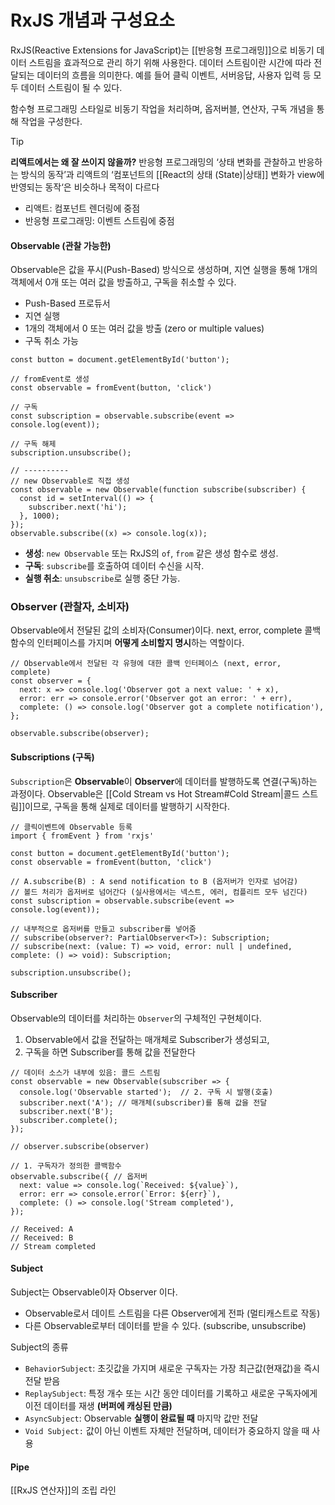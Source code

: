 # RxJS 개념과 구성요소 
RxJS(Reactive Extensions for JavaScript)는 [[반응형 프로그래밍]]으로 비동기 데이터 스트림을 효과적으로 관리 하기 위해 사용한다. 데이터 스트림이란 시간에 따라 전달되는 데이터의 흐름을 의미한다. 예를 들어 클릭 이벤트, 서버응답, 사용자 입력 등 모두 데이터 스트림이 될 수 있다.

함수형 프로그래밍 스타일로 비동기 작업을 처리하며, 옵저버블, 연산자, 구독 개념을 통해 작업을 구성한다.

>[!tip]
>**리액트에서는 왜 잘 쓰이지 않을까?**
>반응형 프로그래밍의 ‘상태 변화를 관찰하고 반응하는 방식의 동작’과 리액트의 ‘컴포넌트의 [[React의 상태 (State)|상태]] 변화가 view에 반영되는 동작‘은 비슷하나 목적이 다르다
>- 리액트: 컴포넌트 렌더링에 중점 
>  - 반응형 프로그래밍: 이벤트 스트림에 중점

#### **Observable (관찰 가능한)**

Observable은 값을 푸시(Push-Based) 방식으로 생성하며, 지연 실행을 통해 1개의 객체에서 0개 또는 여러 값을 방출하고, 구독을 취소할 수 있다.

- Push-Based 프로듀서
- 지연 실행
- 1개의 객체에서 0 또는 여러 값을 방출 (zero or multiple values)
- 구독 취소 가능

```tsx
const button = document.getElementById('button');

// fromEvent로 생성
const observable = fromEvent(button, 'click')

// 구독
const subscription = observable.subscribe(event => console.log(event));

// 구독 해제
subscription.unsubscribe();

// ----------
// new Observable로 직접 생성
const observable = new Observable(function subscribe(subscriber) {
  const id = setInterval(() => { 
    subscriber.next('hi');
  }, 1000);
});
observable.subscribe((x) => console.log(x));
```

- **생성**: `new Observable` 또는 RxJS의 `of`, `from` 같은 생성 함수로 생성.
- **구독**: `subscribe`를 호출하여 데이터 수신을 시작.
- **실행 취소**: `unsubscribe`로 실행 중단 가능.

### Observer (관찰자, 소비자)

Observable에서 전달된 값의 소비자(Consumer)이다. next, error, complete 콜백 함수의 인터페이스를 가지며 **어떻게 소비할지 명시**하는 역할이다.

```tsx
// Observable에서 전달된 각 유형에 대한 콜백 인터페이스 (next, error, complete)
const observer = {
  next: x => console.log('Observer got a next value: ' + x),
  error: err => console.error('Observer got an error: ' + err),
  complete: () => console.log('Observer got a complete notification'),
};

observable.subscribe(observer); 
```

#### Subscriptions (구독)

`Subscription`은 **Observable**이 **Observer**에 데이터를 발행하도록 연결(구독)하는 과정이다. Observable은 [[Cold Stream vs Hot Stream#Cold Stream|콜드 스트림]]이므로, 구독을 통해 실제로 데이터를 발행하기 시작한다.

```tsx
// 클릭이벤트에 Observable 등록
import { fromEvent } from 'rxjs'

const button = document.getElementById('button');
const observable = fromEvent(button, 'click')

// A.subscribe(B) : A send notification to B (옵저버가 인자로 넘어감)
// 볼드 처리가 옵저버로 넘어간다 (실사용에서는 넥스트, 에러, 컴플리트 모두 넘긴다)
const subscription = observable.subscribe(event => console.log(event));

// 내부적으로 옵저버를 만들고 subscriber를 넣어줌
// subscribe(observer?: PartialObserver<T>): Subscription;
// subscribe(next: (value: T) => void, error: null | undefined, complete: () => void): Subscription; 

subscription.unsubscribe();
```

#### Subscriber

Observable의 데이터를 처리하는 `Observer`의 구체적인 구현체이다.

1. Observable에서 값을 전달하는 매개체로 Subscriber가 생성되고,
2. 구독을 하면 Subscriber를 통해 값을 전달한다

```tsx
// 데이터 소스가 내부에 있음: 콜드 스트림
const observable = new Observable(subscriber => {
  console.log('Observable started');  // 2. 구독 시 발행(호출)
  subscriber.next('A'); // 매개체(subscriber)를 통해 값을 전달
  subscriber.next('B');
  subscriber.complete(); 
});

// observer.subscribe(observer)

// 1. 구독자가 정의한 콜백함수
observable.subscribe({ // 옵저버
  next: value => console.log(`Received: ${value}`),
  error: err => console.error(`Error: ${err}`),
  complete: () => console.log('Stream completed'), 
});

// Received: A
// Received: B
// Stream completed
```

#### Subject
Subject는 Observable이자 Observer 이다.

- Observable로서 데이트 스트림을 다른 Observer에게 전파 (멀티캐스트로 작동)
- 다른 Observable로부터 데이터를 받을 수 있다. (subscribe, unsubscribe)

Subject의 종류
- `BehaviorSubject`: 초깃값을 가지며 새로운 구독자는 가장 최근값(현재값)을 즉시 전달 받음
- `ReplaySubject`: 특정 개수 또는 시간 동안 데이터를 기록하고 새로운 구독자에게 이전 데이터를 재생 **(버퍼에 캐싱된 만큼)**
- `AsyncSubject`: Observable **실행이 완료될 때** 마지막 값만 전달
- `Void Subject:` 값이 아닌 이벤트 자체만 전달하며, 데이터가 중요하지 않을 때 사용


#### Pipe
[[RxJS 연산자]]의 조립 라인
